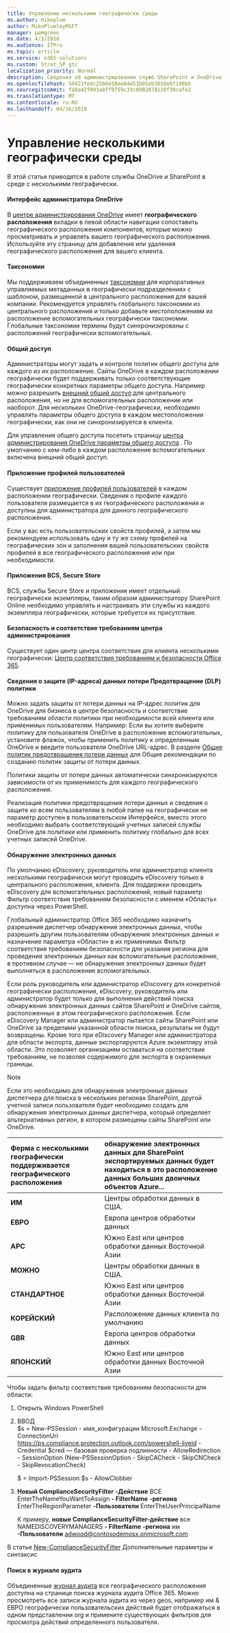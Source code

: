 ```yaml
---
title: Управление несколькими географически среды
ms.author: mikeplum
author: MikePlumleyMSFT
manager: pamgreen
ms.date: 4/3/2018
ms.audience: ITPro
ms.topic: article
ms.service: o365-solutions
ms.custom: Strat_SP_gtc
localization_priority: Normal
description: Сведения об администрировании служб SharePoint и OneDrive в среде с несколькими географически.
ms.openlocfilehash: 5d423fedc25b6e58ee84a51b01eb3858e6f198bb
ms.sourcegitcommit: fa8a42f093abff9759c33c0902878128f30cafe2
ms.translationtype: MT
ms.contentlocale: ru-RU
ms.lasthandoff: 04/16/2018
---
```

# <a name="administering-a-multi-geo-environment"></a>Управление несколькими географически среды

В этой статье приводятся в работе службы OneDrive и SharePoint в среде с несколькими географически.

#### <a name="onedrive-administrator-experience"></a>Интерфейс администратора OneDrive

В [центре администрирования OneDrive](https://admin.onedrive.com) имеет **географического расположения** вкладки в левой области навигации сопоставить географического расположения компонентов, которые можно просматривать и управлять вашего географического расположения. Используйте эту страницу для добавления или удаления географического расположения для вашего клиента.

#### <a name="taxonomy"></a>Таксономии

Мы поддерживаем объединенных [таксономии](https://support.office.com/article/A180FA28-6405-4679-9EC3-81D2028C4EFC) для корпоративных управляемых метаданных в географически подразделениях с шаблоном, размещенной в центрального расположения для вашей компании. Рекомендуется управлять глобального таксономии из центрального расположения и только добавьте местоположениям их расположение вспомогательных географически таксономии. Глобальные таксономии термины будут синхронизированы с расположений географически вспомогательных.

#### <a name="sharing"></a>Общий доступ

Администраторы могут задать и контроле политик общего доступа для каждого из их расположение. Сайты OneDrive в каждом расположении географически будет поддерживать только соответствующие географически конкретных параметры общего доступа. Например можно разрешить [внешний общий доступ](https://support.office.com/article/C8A462EB-0723-4B0B-8D0A-70FEAFE4BE85) для центрального расположения, но не для вспомогательных расположение или наоборот. Для нескольких OneDrive-географически, необходимо управлять параметры общего доступа в каждом местоположении географически, как они не синхронизируется в клиента.

Для управления общего доступа посетить страницу [центра администрирования OneDrive параметры общего доступа](https://admin.onedrive.com/?v=SharingSettings) . По умолчанию с кем-либо в каждом расположение вспомогательных включена внешний общий доступ.

#### <a name="user-profile-application"></a>Приложение профилей пользователей

Существует [приложение профилей пользователей](https://support.office.com/article/494bec9c-6654-41f0-920f-f7f937ea9723) в каждом расположении географически. Сведения о профиле каждого пользователя размещается в их географического расположения и доступны для администратора для данного географического расположения.

Если у вас есть пользовательских свойств профилей, а затем мы рекомендуем использовать одну и ту же схему профилей на географических зон и заполнения вашей пользовательских свойств профилей в все географического расположения или при необходимости.

#### <a name="bcs-secure-store-apps"></a>Приложения BCS, Secure Store

BCS, службы Secure Store и приложения имеет отдельный географически экземпляры, таким образом администратору SharePoint Online необходимо управлять и настраивать эти службы из каждого экземпляра географически, которые требуется их присутствие.

#### <a name="security-and-compliance-admin-center"></a>Безопасность и соответствие требованиям центра администрирования

Существует один центр центра соответствия для клиента несколькими географически: [Центр соответствия требованиям и безопасности Office 365](https://protection.office.com/?rfr=AdminCenter\#/homepage).

#### <a name="information-protection-ip-data-loss-prevention-dlp-policy"></a>Сведения о защите (IP-адреса) данных потери Предотвращение (DLP) политики

Можно задать защиты от потери данных на IP-адрес политик для OneDrive для бизнеса в центре безопасность и соответствие требованиям области политики при необходимости всей клиента или применимых пользователям. Например: Если вы хотите выберите политику для пользователя OneDrive в расположение вспомогательных, установите флажок, чтобы применить политику к определенным OneDrive и введите пользователя OneDrive URL-адрес. В разделе [Общие политик предотвращения потери данных](https://support.office.com/article/1966b2a7-d1e2-4d92-ab61-42efbb137f5e) для Общие рекомендации по созданию политик защиты от потери данных.

Политики защиты от потери данных автоматически синхронизируются зависимости от их применимость для каждого географического расположения.

Реализация политики предотвращения потери данных и сведения о защите ко всем пользователям в любой папке на географически не параметр доступен в пользовательском Интерфейсе, вместо этого необходимо выбрать соответствующий учетных записей службы OneDrive для политики или применить политику глобально для всех учетных записей OneDrive.

#### <a name="ediscovery"></a>Обнаружение электронных данных 

По умолчанию eDiscovery, руководитель или администратор клиента несколькими географически могут проводить eDiscovery только в центрального расположения, клиента. Для поддержки проводить eDiscovery для вспомогательных расположений, новый параметр Фильтр соответствия требованиям безопасности с именем «Область» доступна через PowerShell.

Глобальный администратор Office 365 необходимо назначить разрешения диспетчер обнаружения электронных данных, чтобы разрешить другим пользователям обнаружения электронных данных и назначение параметра «Области» в их применимых Фильтр соответствия требованиям безопасности для указания региона для проведения электронных данных как вспомогательные расположение, в противном случае — не обнаружения электронных данных будет выполняться в расположение вспомогательных.

Если роль руководитель или администратор eDiscovery для конкретной географически расположения, eDiscovery, руководитель или администратор будет только для выполнения действий поиска обнаружения электронных данных сайтов SharePoint и OneDrive сайтов, расположенных в этом географического расположения. Если eDiscovery Manager или администратор пытается сайты SharePoint или OneDrive за пределами указанной области поиска, результаты не будут возвращены. Кроме того при eDiscovery Manager или администратора для области экспорта, данные экспортируются Azure экземпляру этой области. Это позволяет организациям оставаться на соответствие требованиям, не позволяя содержимого для экспорта в охраняемых границы.

> [!NOTE]
> Если это необходимо для обнаружения электронных данных диспетчера для поиска в нескольких регионах SharePoint, другой учетной записи пользователя будет необходимо создать для обнаружения электронных данных диспетчера, который определяет альтернативных регион, в котором размещены сайты SharePoint или OneDrive.

<table>
<thead>
<tr class="header">
<th align="left"><strong>Ферма с несколькими географически поддерживается географического расположения</strong></th>
<th align="left"><strong>обнаружение электронных данных для SharePoint экспортируемых данных будет находиться в это расположение данных больших двоичных объектов Azure...</strong></th>
</tr>
</thead>
<tbody>
<tr class="odd">
<td align="left"><strong>ИМ</strong></td>
<td align="left">Центры обработки данных в США.</td>
</tr>
<tr class="even">
<td align="left"><strong>ЕВРО</strong></td>
<td align="left">Европа центров обработки данных</td>
</tr>
<tr class="odd">
<td align="left"><strong>APC</strong></td>
<td align="left">Южно East или центров обработки данных Восточной Азии</td>
</tr>
<tr class="even">
<td align="left"><strong>МОЖНО</strong></td>
<td align="left">Центры обработки данных в США.</td>
</tr>
<tr class="odd">
<td align="left"><strong>СТАНДАРТНОЕ</strong></td>
<td align="left">Южно East или центров обработки данных Восточной Азии</td>
</tr>
<tr class="even">
<td align="left"><strong>КОРЕЙСКИЙ</strong></td>
<td align="left">Расположение данных клиента по умолчанию</td>
</tr>
<tr class="odd">
<td align="left"><strong>GBR</strong></td>
<td align="left">Европа центров обработки данных</td>
</tr>
<tr class="even">
<td align="left"><strong>ЯПОНСКИЙ</strong></td>
<td align="left">Южно East или центров обработки данных Восточной Азии</td>
</tr>
</tbody>
</table>

Чтобы задать фильтр соответствия требованиям безопасности для области:

1.  Открыть Windows PowerShell

2.  ВВОД  
    $s = New-PSSession - имя_конфигурации Microsoft.Exchange - ConnectionUri <https://ps.compliance.protection.outlook.com/powershell-liveid> -Credential $cred — базовая проверка подлинности - AllowRedirection - SessionOption (New-PSSessionOption - SkipCACheck - SkipCNCheck - SkipRevocationCheck)

    $ = Import-PSSession $s - AllowClobber  

3.  **Новый ComplianceSecurityFilter** **-Действие** ВСЕ EnterTheNameYouWantToAssign **- FilterName** **-региона** EnterTheRegionParameter **-Пользователи** EnterTheUserPrincipalName

    К примеру, **новые ComplianceSecurityFilter-действие** все NAMEDISCOVERYMANAGERS **- FilterName** **-региона** им **-Пользователи** adwood@contosodemosx.onmicrosoft.com

В статье [New-ComplianceSecurityFilter](https://technet.microsoft.com/library/mt210915(v=exchg.160).aspx) Дополнительные параметры и синтаксис

#### <a name="audit-log-search"></a>Поиск в журнале аудита

Объединенные [журнал аудита](https://support.office.com/article/0d4d0f35-390b-4518-800e-0c7ec95e946c) все географического расположения доступна на странице поиска журнала аудита Office 365. Можно просмотреть все записи журнала аудита из через geos, например им & ЕВРО географически пользовательских действий будет отображаться в одном представлении org и примените существующих фильтров для просмотра действий определенного пользователя.
